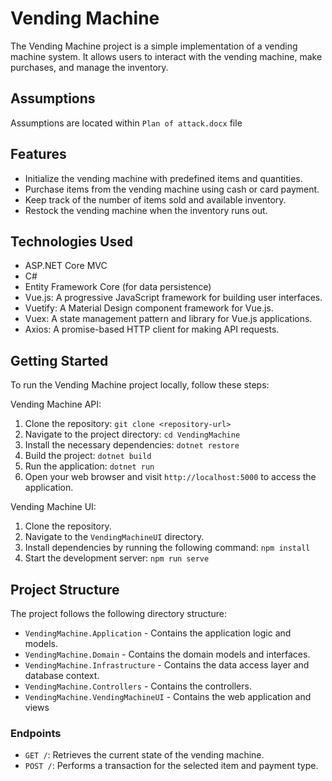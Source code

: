 # Vending Machine

The Vending Machine project is a simple implementation of a vending machine system. It allows users to interact with the vending machine, make purchases, and manage the inventory.

## Assumptions
Assumptions are located within `Plan of attack.docx` file

## Features

- Initialize the vending machine with predefined items and quantities.
- Purchase items from the vending machine using cash or card payment.
- Keep track of the number of items sold and available inventory.
- Restock the vending machine when the inventory runs out.

## Technologies Used

- ASP.NET Core MVC
- C#
- Entity Framework Core (for data persistence)
- Vue.js: A progressive JavaScript framework for building user interfaces.
- Vuetify: A Material Design component framework for Vue.js.
- Vuex: A state management pattern and library for Vue.js applications.
- Axios: A promise-based HTTP client for making API requests.

## Getting Started

To run the Vending Machine project locally, follow these steps:

Vending Machine API:
1. Clone the repository: `git clone <repository-url>`
2. Navigate to the project directory: `cd VendingMachine`
3. Install the necessary dependencies: `dotnet restore`
4. Build the project: `dotnet build`
5. Run the application: `dotnet run`
6. Open your web browser and visit `http://localhost:5000` to access the application.

Vending Machine UI:
1. Clone the repository.
2. Navigate to the `VendingMachineUI` directory.
3. Install dependencies by running the following command: `npm install`
4. Start the development server: `npm run serve`

## Project Structure

The project follows the following directory structure:

- `VendingMachine.Application` - Contains the application logic and models.
- `VendingMachine.Domain` - Contains the domain models and interfaces.
- `VendingMachine.Infrastructure` - Contains the data access layer and database context.
- `VendingMachine.Controllers` - Contains the controllers.
- `VendingMachine.VendingMachineUI` - Contains the web application and views

### Endpoints

- `GET /`: Retrieves the current state of the vending machine.
- `POST /`: Performs a transaction for the selected item and payment type.
